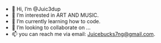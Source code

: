 - 👋 Hi, I’m @Juic3dup
- 👀 I’m interested in ART AND MUSIC.
- 🌱 I’m currently learning how to code.
- 💞️ I’m looking to collaborate on ...
- 📫 you can reach me via email: Juicebucks7ng@gmail.com.

<!---
Juic3dup/Juic3dup is a ✨ special ✨ repository because its `README.md` (this file) appears on your GitHub profile.
You can click the Preview link to take a look at your changes.
--->
